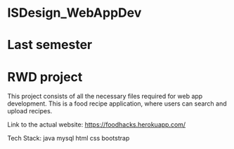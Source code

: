 # ISDesign_WebAppDev
# Last semester
# RWD project

This project consists of all the necessary files required for web app development.
This is a food recipe application, where users can search and upload recipes.

Link to the actual website: https://foodhacks.herokuapp.com/

Tech Stack: java mysql html css bootstrap

